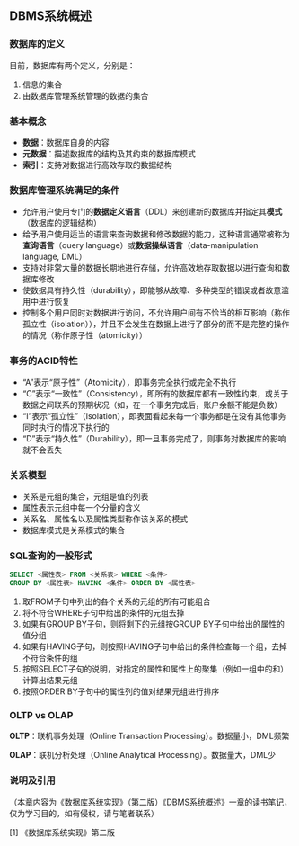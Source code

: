 ## DBMS系统概述

### 数据库的定义

目前，数据库有两个定义，分别是：

1. 信息的集合
2. 由数据库管理系统管理的数据的集合

### 基本概念

- **数据**：数据库自身的内容
- **元数据**：描述数据库的结构及其约束的数据库模式
- **索引**：支持对数据进行高效存取的数据结构

### 数据库管理系统满足的条件

- 允许用户使用专门的**数据定义语言**（DDL）来创建新的数据库并指定其**模式**（数据库的逻辑结构）
- 给予用户使用适当的语言来查询数据和修改数据的能力，这种语言通常被称为**查询语言**（query language）或**数据操纵语言**（data-manipulation language, DML）
- 支持对非常大量的数据长期地进行存储，允许高效地存取数据以进行查询和数据库修改
- 使数据具有持久性（durability），即能够从故障、多种类型的错误或者故意滥用中进行恢复
- 控制多个用户同时对数据进行访问，不允许用户间有不恰当的相互影响（称作孤立性（isolation）），并且不会发生在数据上进行了部分的而不是完整的操作的情况（称作原子性（atomicity））

### 事务的ACID特性

- “A”表示“原子性”（Atomicity），即事务完全执行或完全不执行
- “C”表示“一致性”（Consistency），即所有的数据库都有一致性约束，或关于数据之间联系的预期状况（如，在一个事务完成后，账户余额不能是负数）
- “I”表示“孤立性”（Isolation），即表面看起来每一个事务都是在没有其他事务同时执行的情况下执行的
- “D”表示“持久性”（Durability），即一旦事务完成了，则事务对数据库的影响就不会丢失

### 关系模型

- 关系是元组的集合，元组是值的列表
- 属性表示元组中每一个分量的含义
- 关系名、属性名以及属性类型称作该关系的模式
- 数据库模式是关系模式的集合

### SQL查询的一般形式

```sql
SELECT <属性表> FROM <关系表> WHERE <条件>
GROUP BY <属性表> HAVING <条件> ORDER BY <属性表>
```

1. 取FROM子句中列出的各个关系的元组的所有可能组合
2. 将不符合WHERE子句中给出的条件的元组去掉
3. 如果有GROUP BY子句，则将剩下的元组按GROUP BY子句中给出的属性的值分组
4. 如果有HAVING子句，则按照HAVING子句中给出的条件检查每一个组，去掉不符合条件的组
5. 按照SELECT子句的说明，对指定的属性和属性上的聚集（例如一组中的和）计算出结果元组
6. 按照ORDER BY子句中的属性列的值对结果元组进行排序

### OLTP vs OLAP

**OLTP**：联机事务处理（Online Transaction Processing）。数据量小，DML频繁

**OLAP**：联机分析处理（Online Analytical Processing）。数据量大，DML少

### 说明及引用

（本章内容为《数据库系统实现》（第二版）《DBMS系统概述》一章的读书笔记，仅为学习目的，如有侵权，请与笔者联系）

[1] 《数据库系统实现》第二版
 

